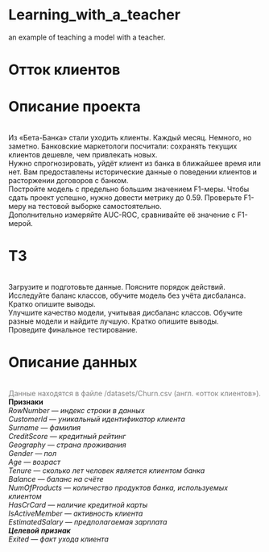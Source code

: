 # Learning_with_a_teacher
an example of teaching a model with a teacher.

# Отток клиентов
# Описание проекта
<br>Из «Бета-Банка» стали уходить клиенты. Каждый месяц. Немного, но заметно. Банковские маркетологи посчитали: сохранять текущих клиентов дешевле, чем привлекать новых.
<br>Нужно спрогнозировать, уйдёт клиент из банка в ближайшее время или нет. Вам предоставлены исторические данные о поведении клиентов и расторжении договоров с банком. 
<br>Постройте модель с предельно большим значением F1-меры. Чтобы сдать проект успешно, нужно довести метрику до 0.59. Проверьте F1-меру на тестовой выборке самостоятельно.
<br>Дополнительно измеряйте AUC-ROC, сравнивайте её значение с F1-мерой.
# ТЗ
<br>Загрузите и подготовьте данные. Поясните порядок действий.
<br>Исследуйте баланс классов, обучите модель без учёта дисбаланса. Кратко опишите выводы.
<br>Улучшите качество модели, учитывая дисбаланс классов. Обучите разные модели и найдите лучшую. Кратко опишите выводы.
<br>Проведите финальное тестирование.
# Описание данных
<br><font color = 'gray'>Данные находятся в файле /datasets/Churn.csv (англ. «отток клиентов»).</font>
<br><b>Признаки</b>
<br><i>RowNumber — индекс строки в данных
<br>CustomerId — уникальный идентификатор клиента
<br>Surname — фамилия
<br>CreditScore — кредитный рейтинг
<br>Geography — страна проживания
<br>Gender — пол
<br>Age — возраст
<br>Tenure — сколько лет человек является клиентом банка
<br><t>Balance — баланс на счёте</t>
<br>NumOfProducts — количество продуктов банка, используемых клиентом
<br>HasCrCard — наличие кредитной карты
<br>IsActiveMember — активность клиента
<br>EstimatedSalary — предполагаемая зарплата
<br><b>Целевой признак</b>
<br>Exited — факт ухода клиента</i>
